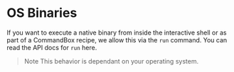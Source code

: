 # OS Binaries

If you want to execute a native binary from inside the interactive shell or as part of a CommandBox recipe, we allow this via the `run` command.    You can read the API docs for `run` here.

> Note This behavior is dependant on your operating system.